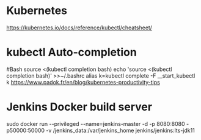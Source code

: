 # Kubernetes
https://kubernetes.io/docs/reference/kubectl/cheatsheet/

# kubectl Auto-completion
#Bash
source <(kubectl completion bash)
echo 'source <(kubectl completion bash)' >>~/.bashrc
alias k=kubectl
complete -F __start_kubectl k
https://www.padok.fr/en/blog/kubernetes-productivity-tips


# Jenkins Docker build server
sudo docker run --privileged --name=jenkins-master -d -p 8080:8080 -p50000:50000  -v  /jenkins_data:/var/jenkins_home jenkins/jenkins:lts-jdk11
